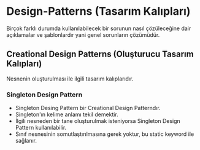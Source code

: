 # Design-Patterns (Tasarım Kalıpları)

Birçok farklı durumda kullanılabilecek bir sorunun nasıl çözüleceğine dair açıklamalar ve şablonlardır yani genel sorunların çözümüdür.

## Creational Design Patterns (Oluşturucu Tasarım Kalıpları)

Nesnenin oluşturulması ile ilgili tasarım kalıplarıdır.

### Singleton Design Pattern
- Singleton Desing Pattern bir Creational Design Patterndır. 
- Singleton'ın kelime anlamı tekil demektir.
- İlgili nesneden bir tane oluşturulmak isteniyorsa Singleton Design Pattern kullanılabilir.
- Sınıf nesnesinin somutlaştırılmasına gerek yoktur, bu static keyword ile sağlanır.

